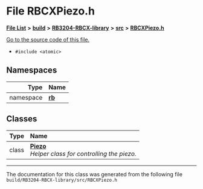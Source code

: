 
# File RBCXPiezo.h


[**File List**](files.md) **>** [**build**](dir_4fef79e7177ba769987a8da36c892c5f.md) **>** [**RB3204-RBCX-library**](dir_6e2f6bf38ad600996f360c484704d30b.md) **>** [**src**](dir_2fb57cfb6554052417264f60890e0af6.md) **>** [**RBCXPiezo.h**](RBCXPiezo_8h.md)

[Go to the source code of this file.](RBCXPiezo_8h_source.md)



* `#include <atomic>`









## Namespaces

| Type | Name |
| ---: | :--- |
| namespace | [**rb**](namespacerb.md) <br> |

## Classes

| Type | Name |
| ---: | :--- |
| class | [**Piezo**](classrb_1_1Piezo.md) <br>_Helper class for controlling the piezo._  |














------------------------------
The documentation for this class was generated from the following file `build/RB3204-RBCX-library/src/RBCXPiezo.h`